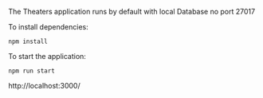 The Theaters application runs by default with local Database no port 27017 

To install dependencies:

    npm install    

To start the application:

    npm run start

http://localhost:3000/
